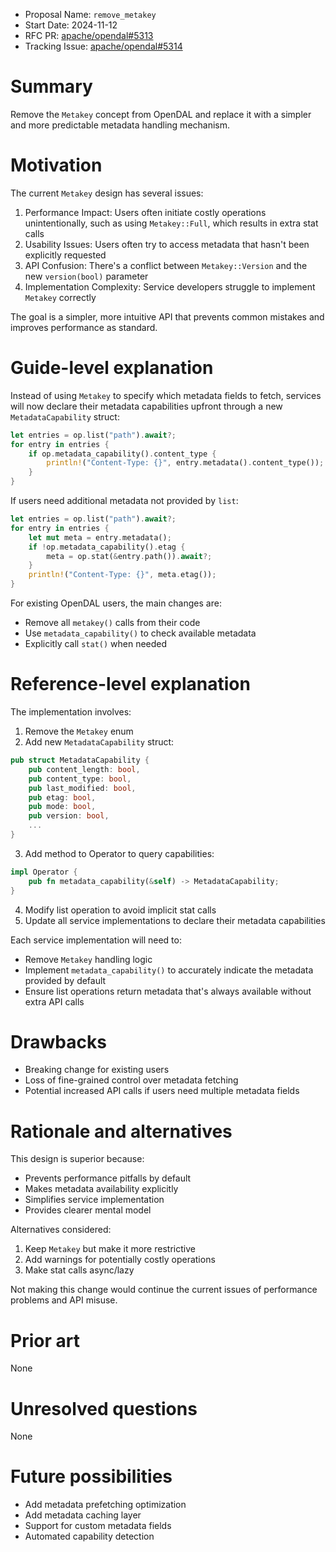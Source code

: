 - Proposal Name: `remove_metakey`
- Start Date: 2024-11-12
- RFC PR: [apache/opendal#5313](https://github.com/apache/opendal/pull/5313)
- Tracking Issue: [apache/opendal#5314](https://github.com/apache/opendal/issues/5314)

# Summary

Remove the `Metakey` concept from OpenDAL and replace it with a simpler and more predictable metadata handling mechanism.

# Motivation

The current `Metakey` design has several issues:

1. Performance Impact: Users often initiate costly operations unintentionally, such as using `Metakey::Full`, which results in extra stat calls
2. Usability Issues: Users often try to access metadata that hasn't been explicitly requested
3. API Confusion: There's a conflict between `Metakey::Version` and the new `version(bool)` parameter
4. Implementation Complexity: Service developers struggle to implement `Metakey` correctly

The goal is a simpler, more intuitive API that prevents common mistakes and improves performance as standard.

# Guide-level explanation

Instead of using `Metakey` to specify which metadata fields to fetch, services will now declare their metadata capabilities upfront through a new `MetadataCapability` struct:

```rust
let entries = op.list("path").await?;
for entry in entries {
    if op.metadata_capability().content_type {
        println!("Content-Type: {}", entry.metadata().content_type());
    }
}
```

If users need additional metadata not provided by `list`:

```rust
let entries = op.list("path").await?;
for entry in entries {
    let mut meta = entry.metadata();
    if !op.metadata_capability().etag {
        meta = op.stat(&entry.path()).await?;
    }
    println!("Content-Type: {}", meta.etag());
}
```

For existing OpenDAL users, the main changes are:

- Remove all `metakey()` calls from their code
- Use `metadata_capability()` to check available metadata
- Explicitly call `stat()` when needed

# Reference-level explanation

The implementation involves:

1. Remove the `Metakey` enum
2. Add new `MetadataCapability` struct:
```rust
pub struct MetadataCapability {
    pub content_length: bool,
    pub content_type: bool,
    pub last_modified: bool,
    pub etag: bool,
    pub mode: bool,
    pub version: bool,
    ...
}
```

3. Add method to Operator to query capabilities:
```rust
impl Operator {
    pub fn metadata_capability(&self) -> MetadataCapability;
}
```

4. Modify list operation to avoid implicit stat calls
5. Update all service implementations to declare their metadata capabilities

Each service implementation will need to:
- Remove `Metakey` handling logic
- Implement `metadata_capability()` to accurately indicate the metadata provided by default
- Ensure list operations return metadata that's always available without extra API calls

# Drawbacks

- Breaking change for existing users
- Loss of fine-grained control over metadata fetching
- Potential increased API calls if users need multiple metadata fields

# Rationale and alternatives

This design is superior because:
- Prevents performance pitfalls by default
- Makes metadata availability explicitly
- Simplifies service implementation
- Provides clearer mental model

Alternatives considered:
1. Keep `Metakey` but make it more restrictive
2. Add warnings for potentially costly operations
3. Make stat calls async/lazy

Not making this change would continue the current issues of performance problems and API misuse.

# Prior art

None

# Unresolved questions

None

# Future possibilities

- Add metadata prefetching optimization
- Add metadata caching layer
- Support for custom metadata fields
- Automated capability detection
